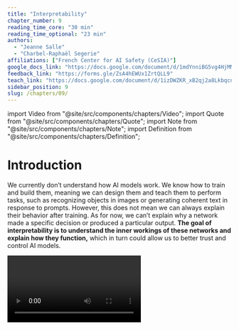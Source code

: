 ```yaml
---
title: "Interpretability"
chapter_number: 9
reading_time_core: "30 min"
reading_time_optional: "23 min"
authors:
  - "Jeanne Salle"
  - "Charbel-Raphaël Segerie"
affiliations: ["French Center for AI Safety (CeSIA)"]
google_docs_link: "https://docs.google.com/document/d/1mdYnniBG5vg4HjMMqqojEs8siFXoRnxi0RfxursBw7A/edit?usp=sharing"
feedback_link: "https://forms.gle/ZsA4hEWUx1ZrtQLL9"
teach_link: "https://docs.google.com/document/d/1izDWZKR_xB2qj2a8LkbqcnqnjBIC-C7fn-74CIA-m9w/edit?usp=sharing"
sidebar_position: 9
slug: /chapters/09/
---
```

import Video from "@site/src/components/chapters/Video";
import Quote from "@site/src/components/chapters/Quote";
import Note from "@site/src/components/chapters/Note";
import Definition from "@site/src/components/chapters/Definition";

# Introduction

We currently don’t understand how AI models work. We know how to train and build them, meaning we can design them and teach them to perform tasks, such as recognizing objects in images or generating coherent text in response to prompts. However, this does not mean we can always explain their behavior after training. As for now, we can’t explain why a network made a specific decision or produced a particular output. **The goal of interpretability is to understand the inner workings of these networks and explain how they function,** which in turn could allow us to better trust and control AI models.

<Video type="youtube" videoId="KuXjwB4LzSA" number="1" label="9.1" caption="Optional Video. If you are unfamiliar with convolutional neural networks (CNNs), this video will help you get up to speed before reading this chapter." />

<Video type="youtube" videoId="aircAruvnKk" number="2" label="9.2" caption="Optional Video. If you are unfamiliar with transformers, the videos on transformers in this playlist will help you get up to speed before reading this chapter." />

For each method presented in this chapter, we first provide a high-level overview, followed by a more in-depth and technical explanation. The technical explanations can be skipped.